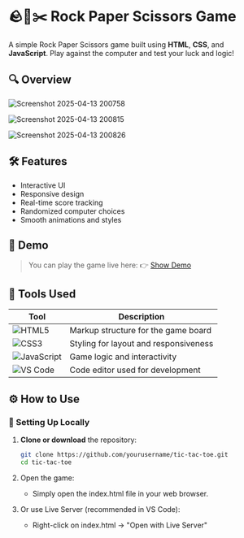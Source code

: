 # 🪨📄✂️ Rock Paper Scissors Game

A simple Rock Paper Scissors game built using **HTML**, **CSS**, and **JavaScript**. Play against the computer and test your luck and logic!

## 🔍 Overview

![Screenshot 2025-04-13 200758](https://github.com/user-attachments/assets/254fb3bd-6cbc-4724-bb8d-d740d9560f65)

![Screenshot 2025-04-13 200815](https://github.com/user-attachments/assets/5cff4cbc-780b-4756-b496-74fd51c5a991)

![Screenshot 2025-04-13 200826](https://github.com/user-attachments/assets/41428fbc-b79f-497c-8338-88ba3d5a4e15)

## 🛠️ Features

- Interactive UI
- Responsive design
- Real-time score tracking
- Randomized computer choices
- Smooth animations and styles

## 🚀 Demo

> You can play the game live here: 👉 [Show Demo](https://rock-paper-scissors-game69.netlify.app/)

## 🧰 Tools Used

| Tool         | Description                      |
|--------------|----------------------------------|
| ![HTML5](https://img.icons8.com/color/48/html-5.png) | Markup structure for the game board |
| ![CSS3](https://img.icons8.com/color/48/css3.png)  | Styling for layout and responsiveness |
| ![JavaScript](https://img.icons8.com/color/48/javascript.png) | Game logic and interactivity |
| ![VS Code](https://img.icons8.com/color/48/visual-studio-code-2019.png) | Code editor used for development |


## ⚙️ How to Use

### 🔧 Setting Up Locally

1. **Clone or download** the repository:
   ```bash
   git clone https://github.com/yourusername/tic-tac-toe.git
   cd tic-tac-toe
2. Open the game:

   - Simply open the index.html file in your web browser.

3. Or use Live Server (recommended in VS Code):

   - Right-click on index.html → "Open with Live Server"
